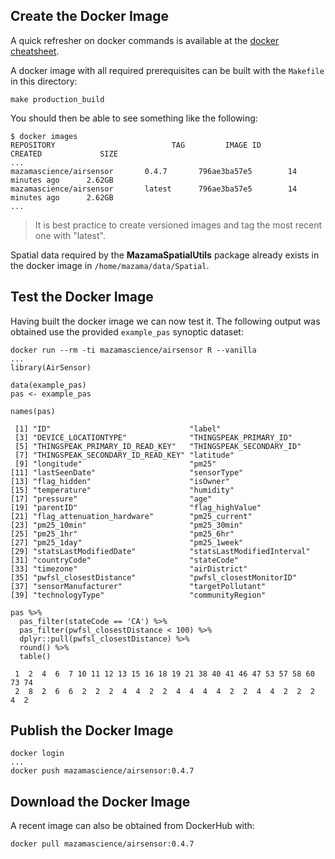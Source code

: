 ## Create the Docker Image ##

A quick refresher on docker commands is available at the 
[docker cheatsheet](https://github.com/wsargent/docker-cheat-sheet).

A docker image with all required prerequisites can be built with the `Makefile` 
in this directory:

```
make production_build
```

You should then be able to see something like the following:

```
$ docker images
REPOSITORY                          TAG         IMAGE ID            CREATED             SIZE
...
mazamascience/airsensor       0.4.7       796ae3ba57e5        14 minutes ago      2.62GB
mazamascience/airsensor       latest      796ae3ba57e5        14 minutes ago      2.62GB
...
```

> It is best practice to create versioned images and tag the most recent one 
with "latest".

Spatial data required by the **MazamaSpatialUtils** package already exists in 
the docker image in `/home/mazama/data/Spatial`.

## Test the Docker Image ##

Having built the docker image we can now test it. The following output was 
obtained use the provided `example_pas` synoptic dataset:

```
docker run --rm -ti mazamascience/airsensor R --vanilla
...
library(AirSensor)

data(example_pas)
pas <- example_pas

names(pas)

 [1] "ID"                               "label"                           
 [3] "DEVICE_LOCATIONTYPE"              "THINGSPEAK_PRIMARY_ID"           
 [5] "THINGSPEAK_PRIMARY_ID_READ_KEY"   "THINGSPEAK_SECONDARY_ID"         
 [7] "THINGSPEAK_SECONDARY_ID_READ_KEY" "latitude"                        
 [9] "longitude"                        "pm25"                            
[11] "lastSeenDate"                     "sensorType"                      
[13] "flag_hidden"                      "isOwner"                         
[15] "temperature"                      "humidity"                        
[17] "pressure"                         "age"                             
[19] "parentID"                         "flag_highValue"                  
[21] "flag_attenuation_hardware"        "pm25_current"                    
[23] "pm25_10min"                       "pm25_30min"                      
[25] "pm25_1hr"                         "pm25_6hr"                        
[27] "pm25_1day"                        "pm25_1week"                      
[29] "statsLastModifiedDate"            "statsLastModifiedInterval"       
[31] "countryCode"                      "stateCode"                       
[33] "timezone"                         "airDistrict"                     
[35] "pwfsl_closestDistance"            "pwfsl_closestMonitorID"          
[37] "sensorManufacturer"               "targetPollutant"                 
[39] "technologyType"                   "communityRegion"                 

pas %>% 
  pas_filter(stateCode == 'CA') %>% 
  pas_filter(pwfsl_closestDistance < 100) %>% 
  dplyr::pull(pwfsl_closestDistance) %>% 
  round() %>% 
  table()

 1  2  4  6  7 10 11 12 13 15 16 18 19 21 38 40 41 46 47 53 57 58 60 73 74 
 2  8  2  6  6  2  2  2  4  4  2  2  4  4  4  4  2  2  4  4  2  2  2  4  2 
```

## Publish the Docker Image ##

```
docker login
...
docker push mazamascience/airsensor:0.4.7
```


## Download the Docker Image ##

A recent image can also be obtained from DockerHub with:

```
docker pull mazamascience/airsensor:0.4.7
```

